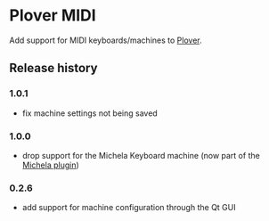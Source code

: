 # Plover MIDI

Add support for MIDI keyboards/machines to [Plover](http://www.openstenoproject.org/).


## Release history

### 1.0.1

* fix machine settings not being saved

### 1.0.0

* drop support for the Michela Keyboard machine (now part of the [Michela plugin](https://pypi.org/project/plover-michela/))

### 0.2.6

* add support for machine configuration through the Qt GUI
